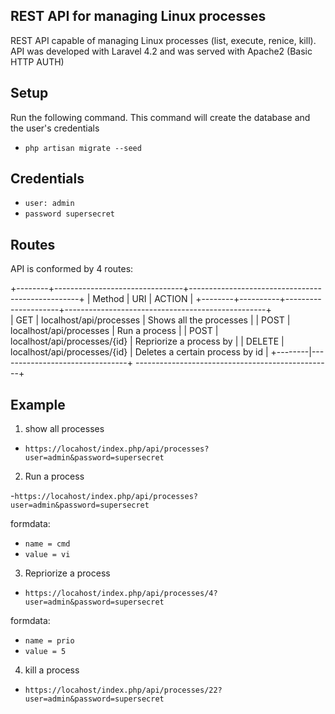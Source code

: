 
## REST API for managing Linux processes 

REST API capable of managing Linux processes (list, execute, renice, kill). API was developed with Laravel 4.2 and was served with Apache2 (Basic HTTP AUTH)

## Setup

Run the following command. This command will create the database and the user's credentials

- `php artisan migrate --seed`

## Credentials

- `user: admin`
- `password supersecret`

## Routes

API is conformed by 4 routes:

+--------+--------------------------------+--------------------------------------------------+
| Method |          URI                   |                 ACTION                           |
+--------+----------+---------------------+--------------------------------------------------+                     
| GET    | localhost/api/processes        | Shows all the processes                          |
| POST   | localhost/api/processes        | Run a process                                    |
| POST   | localhost/api/processes/{id}   | Repriorize a process by                          |
| DELETE | localhost/api/processes/{id}   | Deletes a certain process by id                  |
+--------|--------------------------------+ -------------------------------------------------+


## Example

1. show all processes

- `https://locahost/index.php/api/processes?user=admin&password=supersecret`

2. Run a process

-`https://locahost/index.php/api/processes?user=admin&password=supersecret`

formdata:
- `name = cmd` 
- `value = vi`

3. Repriorize a process

- `https://locahost/index.php/api/processes/4?user=admin&password=supersecret`

formdata:
- `name = prio` 
- `value = 5`

4. kill a process

- `https://locahost/index.php/api/processes/22?user=admin&password=supersecret`



